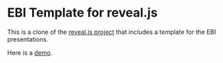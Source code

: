 # EBI Template for reveal.js 

This is a clone of the [reveal.js project](https://github.com/hakimel/reveal.js) that includes a template for the EBI presentations.

Here is a [demo](http://www.ebi.ac.uk/~gsalazar/EBI-reveal.js-template/).
